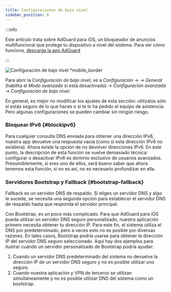 ```yaml
---
title: Configuraciones de bajo nivel
sidebar_position: 6
---
```


:::info

Este artículo trata sobre AdGuard para iOS, un bloqueador de anuncios multifuncional que protege tu dispositivo a nivel del sistema. Para ver cómo funciona, [descarga la app AdGuard](https://agrd.io/download-kb-adblock)

:::

![Configuración de bajo nivel \*mobile_border](https://cdn.adtidy.org/public/Adguard/Blog/ios_lowlevel.PNG)

Para abrir la _Configuración de bajo nivel_, ve a _Configuración_ → → _General_ (habilita el _Modo avanzado_ si está desactivado) → _Configuración avanzada_ → _Configuración de bajo nivel_.

En general, es mejor no modificar los ajustes de esta sección: utilízalos sólo si estás seguro de lo que haces o si te lo ha pedido el equipo de asistencia. Pero algunas configuraciones se pueden cambiar sin ningún riesgo.

### Bloquear IPv6 {#blockipv6}

Para cualquier consulta DNS enviada para obtener una dirección IPv6, nuestra app devuelve una respuesta vacía (como si esta dirección IPv6 no existiera). Ahora existe la opción de no devolver direcciones IPv6. En este punto, la descripción de esta función se vuelve demasiado técnica: configurar o desactivar IPv6 es dominio exclusivo de usuarios avanzados. Presumiblemente, si eres uno de ellos, será bueno saber que ahora tenemos esta función, si no es así, no es necesario profundizar en ella.

### Servidores Bootstrap y Fallback {#bootstrap-fallback}

Fallback es un servidor DNS de respaldo. Si eliges un servidor DNS y algo le sucede, se necesita una segunda opción para establecer el servidor DNS de respaldo hasta que responda el servidor principal.

Con Bootstrap, es un poco más complicado. Para que AdGuard para iOS pueda utilizar un servidor DNS seguro personalizado, nuestra aplicación primero necesita obtener tu dirección IP. Para este fin, el sistema utiliza el DNS por predeterminado, pero a veces esto no es posible por diversas razones. En tales casos, Bootstrap podría usarse para obtener la dirección IP del servidor DNS seguro seleccionado. Aquí hay dos ejemplos para ilustrar cuándo un servidor personalizado de Bootstrap podría ayudar:

1. Cuando un servidor DNS predeterminado del sistema no devuelve la dirección IP de un servidor DNS seguro y no es posible utilizar uno seguro.
2. Cuando nuestra aplicación y VPN de terceros se utilizan simultáneamente y no es posible utilizar DNS del sistema como un bootstrap.
